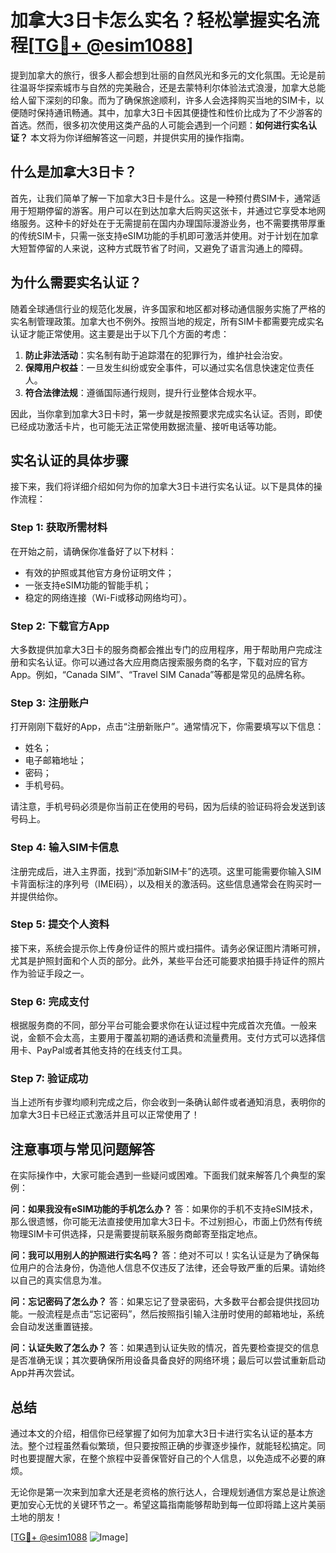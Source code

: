 # 加拿大3日卡怎么实名？轻松掌握实名流程[[TG💪+ @esim1088](https://t.me/s/esim1088)]

提到加拿大的旅行，很多人都会想到壮丽的自然风光和多元的文化氛围。无论是前往温哥华探索城市与自然的完美融合，还是去蒙特利尔体验法式浪漫，加拿大总能给人留下深刻的印象。而为了确保旅途顺利，许多人会选择购买当地的SIM卡，以便随时保持通讯畅通。其中，加拿大3日卡因其便捷性和性价比成为了不少游客的首选。然而，很多初次使用这类产品的人可能会遇到一个问题：**如何进行实名认证？** 本文将为你详细解答这一问题，并提供实用的操作指南。

## 什么是加拿大3日卡？

首先，让我们简单了解一下加拿大3日卡是什么。这是一种预付费SIM卡，通常适用于短期停留的游客。用户可以在到达加拿大后购买这张卡，并通过它享受本地网络服务。这种卡的好处在于无需提前在国内办理国际漫游业务，也不需要携带厚重的传统SIM卡，只需一张支持eSIM功能的手机即可激活并使用。对于计划在加拿大短暂停留的人来说，这种方式既节省了时间，又避免了语言沟通上的障碍。

## 为什么需要实名认证？

随着全球通信行业的规范化发展，许多国家和地区都对移动通信服务实施了严格的实名制管理政策。加拿大也不例外。按照当地的规定，所有SIM卡都需要完成实名认证才能正常使用。这主要是出于以下几个方面的考虑：

1. **防止非法活动**：实名制有助于追踪潜在的犯罪行为，维护社会治安。
2. **保障用户权益**：一旦发生纠纷或安全事件，可以通过实名信息快速定位责任人。
3. **符合法律法规**：遵循国际通行规则，提升行业整体合规水平。

因此，当你拿到加拿大3日卡时，第一步就是按照要求完成实名认证。否则，即使已经成功激活卡片，也可能无法正常使用数据流量、接听电话等功能。

## 实名认证的具体步骤

接下来，我们将详细介绍如何为你的加拿大3日卡进行实名认证。以下是具体的操作流程：

### Step 1: 获取所需材料

在开始之前，请确保你准备好了以下材料：
- 有效的护照或其他官方身份证明文件；
- 一张支持eSIM功能的智能手机；
- 稳定的网络连接（Wi-Fi或移动网络均可）。

### Step 2: 下载官方App

大多数提供加拿大3日卡的服务商都会推出专门的应用程序，用于帮助用户完成注册和实名认证。你可以通过各大应用商店搜索服务商的名字，下载对应的官方App。例如，“Canada SIM”、“Travel SIM Canada”等都是常见的品牌名称。

### Step 3: 注册账户

打开刚刚下载好的App，点击“注册新账户”。通常情况下，你需要填写以下信息：
- 姓名；
- 电子邮箱地址；
- 密码；
- 手机号码。

请注意，手机号码必须是你当前正在使用的号码，因为后续的验证码将会发送到该号码上。

### Step 4: 输入SIM卡信息

注册完成后，进入主界面，找到“添加新SIM卡”的选项。这里可能需要你输入SIM卡背面标注的序列号（IMEI码），以及相关的激活码。这些信息通常会在购买时一并提供给你。

### Step 5: 提交个人资料

接下来，系统会提示你上传身份证件的照片或扫描件。请务必保证图片清晰可辨，尤其是护照封面和个人页的部分。此外，某些平台还可能要求拍摄手持证件的照片作为验证手段之一。

### Step 6: 完成支付

根据服务商的不同，部分平台可能会要求你在认证过程中完成首次充值。一般来说，金额不会太高，主要用于覆盖初期的通话费和流量费用。支付方式可以选择信用卡、PayPal或者其他支持的在线支付工具。

### Step 7: 验证成功

当上述所有步骤均顺利完成之后，你会收到一条确认邮件或者通知消息，表明你的加拿大3日卡已经正式激活并且可以正常使用了！

## 注意事项与常见问题解答

在实际操作中，大家可能会遇到一些疑问或困难。下面我们就来解答几个典型的案例：

**问：如果我没有eSIM功能的手机怎么办？**
答：如果你的手机不支持eSIM技术，那么很遗憾，你可能无法直接使用加拿大3日卡。不过别担心，市面上仍然有传统物理SIM卡可供选择，只是需要提前联系服务商邮寄至指定地点。

**问：我可以用别人的护照进行实名吗？**
答：绝对不可以！实名认证是为了确保每位用户的合法身份，伪造他人信息不仅违反了法律，还会导致严重的后果。请始终以自己的真实信息为准。

**问：忘记密码了怎么办？**
答：如果忘记了登录密码，大多数平台都会提供找回功能。一般流程是点击“忘记密码”，然后按照指引输入注册时使用的邮箱地址，系统会自动发送重置链接。

**问：认证失败了怎么办？**
答：如果遇到认证失败的情况，首先要检查提交的信息是否准确无误；其次要确保所用设备具备良好的网络环境；最后可以尝试重新启动App并再次尝试。

## 总结

通过本文的介绍，相信你已经掌握了如何为加拿大3日卡进行实名认证的基本方法。整个过程虽然看似繁琐，但只要按照正确的步骤逐步操作，就能轻松搞定。同时也要提醒大家，在整个旅程中妥善保管好自己的个人信息，以免造成不必要的麻烦。

无论你是第一次来到加拿大还是老资格的旅行达人，合理规划通信方案总是让旅途更加安心无忧的关键环节之一。希望这篇指南能够帮助到每一位即将踏上这片美丽土地的朋友！

[[TG💪+ @esim1088](https://t.me/s/esim1088) ![Image](https://i.postimg.cc/4NQfJmqS/Snipaste-2025-05-13-00-14-12.png)]